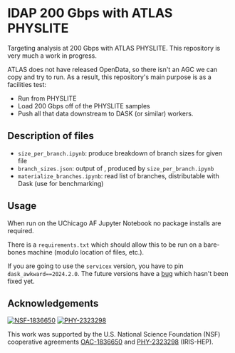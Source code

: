 # IDAP 200 Gbps with ATLAS PHYSLITE

Targeting analysis at 200 Gbps with ATLAS PHYSLITE. This repository is very much a work in progress.

ATLAS does not have released OpenData, so there isn't an AGC we can copy and try to run. As a result, this repository's main purpose is as a facilities test:

* Run from PHYSLITE
* Load 200 Gbps off of the PHYSLITE samples
* Push all that data downstream to DASK (or similar) workers.

## Description of files

- `size_per_branch.ipynb`: produce breakdown of branch sizes for given file
- `branch_sizes.json`: output of , produced by `size_per_branch.ipynb`
- `materialize_branches.ipynb`: read list of branches, distributable with Dask (use for benchmarking)

## Usage

When run on the UChicago AF Jupyter Notebook no package installs are required.

There is a `requirements.txt` which should allow this to be run on a bare-bones machine (modulo location of files, etc.).

If you are going to use the `servicex` version, you have to pin `dask_awkward==2024.2.0`. The future versions have a [bug](https://github.com/dask-contrib/dask-awkward/issues/456) which hasn't been fixed yet.

## Acknowledgements

[![NSF-1836650](https://img.shields.io/badge/NSF-1836650-blue.svg)](https://nsf.gov/awardsearch/showAward?AWD_ID=1836650)
[![PHY-2323298](https://img.shields.io/badge/PHY-2323298-blue.svg)](https://nsf.gov/awardsearch/showAward?AWD_ID=2323298)

This work was supported by the U.S. National Science Foundation (NSF) cooperative agreements [OAC-1836650](https://nsf.gov/awardsearch/showAward?AWD_ID=1836650) and [PHY-2323298](https://nsf.gov/awardsearch/showAward?AWD_ID=2323298) (IRIS-HEP).
